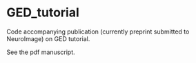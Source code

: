 # GED_tutorial
Code accompanying publication (currently preprint submitted to NeuroImage) on GED tutorial.

See the pdf manuscript.

